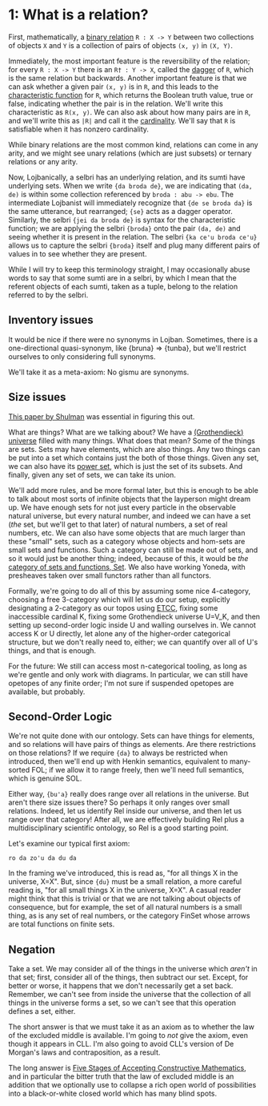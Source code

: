 # 1: What is a relation?

First, mathematically, a [binary
relation](https://en.wikipedia.org/wiki/Binary_relation) `R : X -> Y` between
two collections of objects `X` and `Y` is a collection of pairs of objects
`(x, y)` in `(X, Y)`.

Immediately, the most important feature is the reversibility of the relation;
for every `R : X -> Y` there is an `R† : Y -> X`, called the
[dagger](https://en.wikipedia.org/wiki/Dagger_category) of `R`, which is the
same relation but backwards. Another important feature is that we can ask
whether a given pair `(x, y)` is in `R`, and this leads to the [characteristic
function](https://en.wikipedia.org/wiki/Indicator_function) for `R`, which
returns the Boolean truth value, true or false, indicating whether the pair is
in the relation. We'll write this characteristic as `R(x, y)`. We can also ask
about how many pairs are in `R`, and we'll write this as `|R|` and call it the
[cardinality](https://en.wikipedia.org/wiki/Cardinality). We'll say that `R`
is satisfiable when it has nonzero cardinality.

While binary relations are the most common kind, relations can come in any
arity, and we might see unary relations (which are just subsets) or ternary
relations or any arity.

Now, Lojbanically, a selbri has an underlying relation, and its sumti have
underlying sets. When we write `{da broda de}`, we are indicating that `(da,
de)` is within some collection referenced by `broda : abu -> ebu`. The
intermediate Lojbanist will immediately recognize that `{de se broda da}` is
the same utterance, but rearranged; `{se}` acts as a dagger operator.
Similarly, the selbri `{jei da broda de}` is syntax for the characteristic
function; we are applying the selbri `{broda}` onto the pair `(da, de)` and
seeing whether it is present in the relation. The selbri `{ka ce'u broda
ce'u}` allows us to capture the selbri `{broda}` itself and plug many
different pairs of values in to see whether they are present.

While I will try to keep this terminology straight, I may occasionally abuse
words to say that some sumti are in a selbri, by which I mean that the
referent objects of each sumti, taken as a tuple, belong to the relation
referred to by the selbri.

## Inventory issues

It would be nice if there were no synonyms in Lojban. Sometimes, there is a
one-directional quasi-synonym, like {bruna} => {tunba}, but we'll restrict
ourselves to only considering full synonyms.

We'll take it as a meta-axiom: No gismu are synonyms.

## Size issues

[This paper by Shulman](https://arxiv.org/abs/0810.1279) was essential in
figuring this out.

What are things? What are we talking about? We have a [(Grothendieck)
universe](https://en.wikipedia.org/wiki/Grothendieck_universe) filled with
many things. What does that mean? Some of the things are sets. Sets may have
elements, which are also things. Any two things can be put into a set which
contains just the both of those things. Given any set, we can also have its
[power set](https://en.wikipedia.org/wiki/Power_set), which is just the set of
its subsets. And finally, given any set of sets, we can take its union.

We'll add more rules, and be more formal later, but this is enough to be able
to talk about most sorts of infinite objects that the layperson might dream
up. We have enough sets for not just every particle in the observable natural
universe, but every natural number, and indeed we can have a set (*the* set,
but we'll get to that later) of natural numbers, a set of real numbers, etc.
We can also have some objects that are much larger than these "small" sets,
such as a category whose objects and hom-sets are small sets and functions.
Such a category can still be made out of sets, and so it would just be another
thing; indeed, because of this, it would be *the* [category of sets and
functions, Set](https://en.wikipedia.org/wiki/Category_of_sets). We also have
working Yoneda, with presheaves taken over small functors rather than all
functors.

Formally, we're going to do all of this by assuming some nice 4-category,
choosing a free 3-category which will let us do our setup, explicitly
designating a 2-category as our topos using
[ETCC](https://ncatlab.org/nlab/show/ETCC), fixing some inaccessible cardinal
K, fixing some Grothendieck universe U=V\_K, and then setting up second-order
logic inside U and walling ourselves in. We cannot access K or U directly, let
alone any of the higher-order categorical structure, but we don't really need
to, either; we can quantify over all of U's things, and that is enough.

For the future: We still can access most n-categorical tooling, as long as
we're gentle and only work with diagrams. In particular, we can still have
opetopes of any finite order; I'm not sure if suspended opetopes are
available, but probably.

## Second-Order Logic

We're not quite done with our ontology. Sets can have things for elements, and
so relations will have pairs of things as elements. Are there restrictions on
those relations? If we require `{da}` to always be restricted when introduced,
then we'll end up with Henkin semantics, equivalent to many-sorted FOL; if we
allow it to range freely, then we'll need full semantics, which is genuine
SOL.

Either way, `{bu'a}` really does range over all relations in the universe. But
aren't there size issues there? So perhaps it only ranges over small
relations. Indeed, let us identify Rel inside our universe, and then let us
range over that category! After all, we are effectively building Rel plus a
multidisciplinary scientific ontology, so Rel is a good starting point.

Let's examine our typical first axiom:

    ro da zo'u da du da

In the framing we've introduced, this is read as, "for all things X in the
universe, X=X". But, since `{du}` must be a small relation, a more careful
reading is, "for all small things X in the universe, X=X". A casual reader
might think that this is trivial or that we are not talking about objects of
consequence, but for example, the set of all natural numbers is a small thing,
as is any set of real numbers, or the category FinSet whose arrows are total
functions on finite sets.

## Negation

Take a set. We may consider all of the things in the universe which *aren't*
in that set; first, consider all of the things, then subtract our set. Except,
for better or worse, it happens that we don't necessarily get a set back.
Remember, we can't see from inside the universe that the collection of all
things in the universe forms a set, so we can't see that this operation
defines a set, either.

The short answer is that we must take it as an axiom as to whether the law
of the excluded middle is available. I'm going to *not* give the axiom, even
though it appears in CLL. I'm also going to avoid CLL's version of De Morgan's
laws and contraposition, as a result.

The long answer is [Five Stages of Accepting Constructive
Mathematics](https://www.ams.org/journals/bull/2017-54-03/S0273-0979-2016-01556-4/S0273-0979-2016-01556-4.pdf),
and in particular the bitter truth that the law of excluded middle is an
addition that we optionally use to collapse a rich open world of possibilities
into a black-or-white closed world which has many blind spots.
